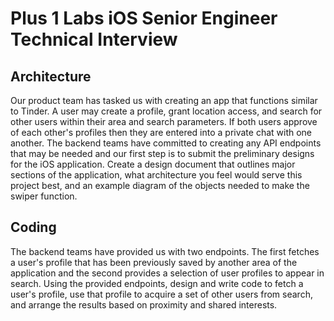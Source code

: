 # Plus 1 Labs iOS Senior Engineer Technical Interview #

## Architecture ##
Our product team has tasked us with creating an app that functions similar to Tinder.  A user may create a profile, grant location access, and search for other users within their area and search parameters.  If both users approve of each other's profiles then they are entered into a private chat with one another.  The backend teams have committed to creating any API endpoints that may be needed and our first step is to submit the preliminary designs for the iOS application.  Create a design document that outlines major sections of the application, what architecture you feel would serve this project best, and an example diagram of the objects needed to make the swiper function.

## Coding ##
The backend teams have provided us with two endpoints.  The first fetches a user's profile that has been previously saved by another area of the application and the second provides a selection of user profiles to appear in search.  Using the provided endpoints, design and write code to fetch a user's profile, use that profile to acquire a set of other users from search, and arrange the results based on proximity and shared interests.